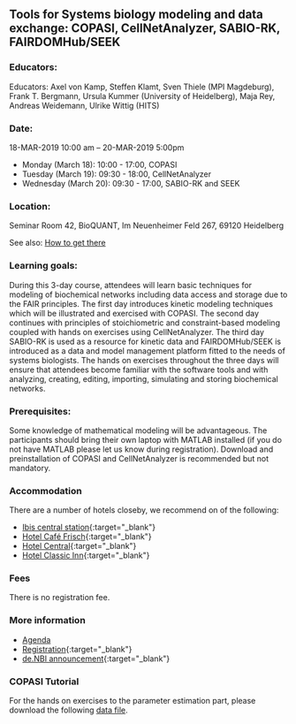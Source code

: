## Tools for Systems biology modeling and data exchange: COPASI, CellNetAnalyzer, SABIO-RK, FAIRDOMHub/SEEK 

### Educators: 
Educators:
Axel von Kamp, Steffen Klamt, Sven Thiele (MPI Magdeburg),
Frank T. Bergmann, Ursula Kummer (University of Heidelberg),
Maja Rey, Andreas Weidemann, Ulrike Wittig (HITS)

### Date:
18-MAR-2019 10:00 am – 20-MAR-2019 5:00pm

* Monday (March 18): 10:00 - 17:00, COPASI
* Tuesday (March 19): 09:30 - 18:00, CellNetAnalyzer 
* Wednesday (March 20): 09:30 - 17:00, SABIO-RK and SEEK

### Location:
Seminar Room 42, BioQUANT, Im Neuenheimer Feld 267, 69120 Heidelberg

See also: [How to get there](get_there.html)


### Learning goals:
During this 3-day course, attendees will learn basic techniques for modeling of biochemical networks including data access and storage due to the FAIR principles. The first day introduces kinetic modeling techniques which will be illustrated and exercised with COPASI. The second day continues with principles of stoichiometric and constraint-based modeling coupled with hands on exercises using CellNetAnalyzer. The third day SABIO-RK is used as a resource for kinetic data and FAIRDOMHub/SEEK is introduced as a data and model management platform fitted to the needs of systems biologists.
The hands on exercises throughout the three days will ensure that attendees become familiar with the software tools and with analyzing, creating, editing, importing, simulating and storing biochemical networks.

### Prerequisites:
Some knowledge of mathematical modeling will be advantageous.
The participants should bring their own laptop with MATLAB installed (if you do not have MATLAB please let us know during registration).
Download and preinstallation of COPASI and CellNetAnalyzer is recommended but not mandatory.


### Accommodation
There are a number of hotels closeby, we recommend on of the following: 

-	[Ibis central station](https://de.hotels.com/ho182815/){:target="_blank"}
-	[Hotel Café Frisch](https://www.cafe-frisch.de/unser-hotel/){:target="_blank"}
-	[Hotel Central](https://de.hotels.com/ho507308){:target="_blank"}
-	[Hotel Classic Inn](https://de.hotels.com/ho294211){:target="_blank"}


### Fees
There is no registration fee. 


### More information
* [Agenda](agenda.html)
* [Registration](https://goo.gl/forms/6UNvjb7Amf0aZGmT2){:target="_blank"}
* [de.NBI announcement](https://www.denbi.de/training/467-tools-for-systems-biology-modeling-and-data-exchange-copasi-cellnetanalyzer-sabio-rk-fairdomhub-seek){:target="_blank"}

### COPASI Tutorial
For the hands on exercises to the parameter estimation part, please download the following [data file](2019-03-18_-_COPASI_PE.zip).
